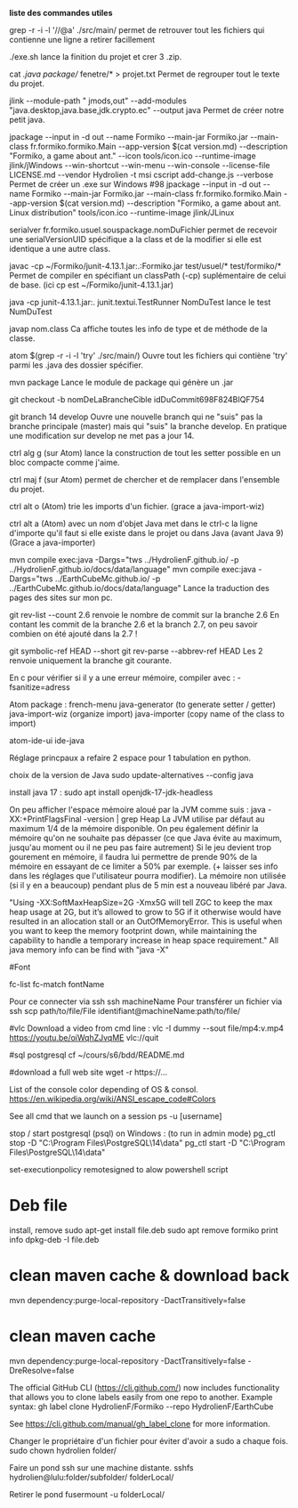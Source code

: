 **liste des commandes utiles**

grep -r -i -l '//@a' ./src/main/
permet de retrouver tout les fichiers qui contienne une ligne a retirer facillement

./exe.sh
lance la finition du projet et crer 3 .zip.

cat *.java package/* fenetre/* > projet.txt
Permet de regrouper tout le texte du projet.

jlink --module-path " jmods,out" --add-modules "java.desktop,java.base,jdk.crypto.ec" --output java
Permet de créer notre petit java.

jpackage --input in -d out --name Formiko --main-jar Formiko.jar --main-class fr.formiko.formiko.Main --app-version $(cat version.md) --description "Formiko, a game about ant." --icon tools/icon.ico --runtime-image jlink/jWindows --win-shortcut --win-menu --win-console --license-file LICENSE.md --vendor Hydrolien -t msi
cscript add-change.js
--verbose
Permet de créer un .exe sur Windows #98
jpackage --input in -d out --name Formiko --main-jar Formiko.jar --main-class fr.formiko.formiko.Main --app-version $(cat version.md) --description "Formiko, a game about ant. Linux distribution" tools/icon.ico --runtime-image jlink/JLinux

serialver fr.formiko.usuel.souspackage.nomDuFichier
permet de recevoir une serialVersionUID spécifique a la class et de la modifier si elle est identique a une autre class.

javac -cp ~/Formiko/junit-4.13.1.jar:.:Formiko.jar test/usuel/* test/formiko/*
Permet de compiler en spécifiant un classPath (-cp) suplémentaire de celui de base. (ici cp est ~/Formiko/junit-4.13.1.jar)

java -cp junit-4.13.1.jar:. junit.textui.TestRunner NomDuTest
lance le test NumDuTest

javap nom.class
Ca affiche toutes les info de type et de méthode de la classe.

atom $(grep -r -i -l 'try' ./src/main/)
Ouvre tout les fichiers qui contiène 'try' parmi les .java des dossier spécifier.

mvn package
Lance le module de package qui génère un .jar

git checkout -b nomDeLaBrancheCible idDuCommit698F824BIQF754

git branch 14 develop
Ouvre une nouvelle branch qui ne "suis" pas la branche principale (master) mais qui "suis" la branche develop. En pratique une modification sur develop ne met pas a jour 14.

ctrl alg g (sur Atom) lance la construction de tout les setter possible en un bloc compacte comme j'aime.

ctrl maj f (sur Atom) permet de chercher et de remplacer dans l'ensemble du projet.

ctrl alt o (Atom) trie les imports d'un fichier. (grace a java-import-wiz)

ctrl alt a (Atom) avec un nom d'objet Java met dans le ctrl-c la ligne d'importe qu'il faut si elle existe dans le projet ou dans Java (avant Java 9) (Grace a java-importer)

mvn compile exec:java -Dargs="tws ../HydrolienF.github.io/ -p ../HydrolienF.github.io/docs/data/language"
mvn compile exec:java -Dargs="tws ../EarthCubeMc.github.io/ -p ../EarthCubeMc.github.io/docs/data/language"
Lance la traduction des pages des sites sur mon pc.

git rev-list --count 2.6
renvoie le nombre de commit sur la branche 2.6
En contant les commit de la branche 2.6 et la branch 2.7, on peu savoir combien on été ajouté dans la 2.7 !

git symbolic-ref HEAD --short
git rev-parse --abbrev-ref HEAD
Les 2 renvoie uniquement la branche git courante.

En c pour vérifier si il y a une erreur mémoire, compiler avec :
-fsanitize=adress

Atom package :
french-menu
java-generator (to generate setter / getter)
java-import-wiz (organize import)
java-importer (copy name of the class to import)

atom-ide-ui
ide-java

Réglage princpaux a refaire
2 espace pour 1 tabulation en python.

choix de la version de Java
sudo update-alternatives --config java

install java 17 :
sudo apt install openjdk-17-jdk-headless

On peu afficher l'espace mémoire aloué par la JVM comme suis :
java -XX:+PrintFlagsFinal -version | grep Heap
La JVM utilise par défaut au maximum 1/4 de la mémoire disponible.
On peu également définir la mémoire qu'on ne souhaite pas dépasser (ce que Java évite au maximum, jusqu'au moment ou il ne peu pas faire autrement)
Si le jeu devient trop gourement en mémoire, il faudra lui permettre de prende 90% de la mémoire en essayant de ce limiter a 50% par exemple. (+ laisser ses info dans les réglages que l'utilisateur pourra modifier).
La mémoire non utilisée (si il y en a beaucoup) pendant plus de 5 min est a nouveau libéré par Java.

"Using -XX:SoftMaxHeapSize=2G -Xmx5G will tell ZGC to keep the max heap usage at 2G, but it’s allowed to grow to 5G if it otherwise would have resulted in an allocation stall or an OutOfMemoryError. This is useful when you want to keep the memory footprint down, while maintaining the capability to handle a temporary increase in heap space requirement."
All java memory info can be find with "java -X"

#Font

fc-list
fc-match fontName

Pour ce connecter via ssh
ssh machineName
Pour transférer un fichier via ssh
scp path/to/file/File identifiant@machineName:path/to/file/


#vlc
Download a video from cmd line :
vlc -I dummy --sout file/mp4:v.mp4 https://youtu.be/oiWqhZJvqME vlc://quit


#sql postgresql
cf ~/cours/s6/bdd/README.md

#download a full web site
wget -r https://...

List of the console color depending of OS & consol.
https://en.wikipedia.org/wiki/ANSI_escape_code#Colors

See all cmd that we launch on a session
ps -u [username]


stop / start postgresql (psql) on Windows : (to run in admin mode)
pg_ctl stop -D "C:\Program Files\PostgreSQL\14\data"
pg_ctl start -D "C:\Program Files\PostgreSQL\14\data"

set-executionpolicy remotesigned to alow powershell script

# Deb file
install, remove
sudo apt-get install file.deb
sudo apt remove formiko
print info
dpkg-deb -I file.deb


# clean maven cache & download back
mvn dependency:purge-local-repository -DactTransitively=false

# clean maven cache
mvn dependency:purge-local-repository -DactTransitively=false -DreResolve=false


The official GitHub CLI (https://cli.github.com/) now includes functionality that allows you to clone labels easily from one repo to another.
Example syntax:
gh label clone HydrolienF/Formiko --repo HydrolienF/EarthCube

See https://cli.github.com/manual/gh_label_clone for more information.


Changer le propriétaire d'un fichier pour éviter d'avoir a sudo a chaque fois.
sudo chown hydrolien folder/

Faire un pond ssh sur une machine distante.
sshfs hydrolien@lulu:folder/subfolder/ folderLocal/

Retirer le pond
fusermount -u folderLocal/
